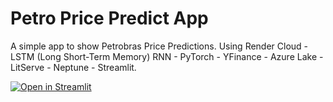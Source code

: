 # Petro Price Predict App

A simple app to show Petrobras Price Predictions.
Using Render Cloud - LSTM (Long Short-Term Memory) RNN - PyTorch - YFinance - Azure Lake - LitServe - Neptune - Streamlit.

[![Open in Streamlit](https://static.streamlit.io/badges/streamlit_badge_black_white.svg)](https://petro-price-predict.streamlit.app/)
